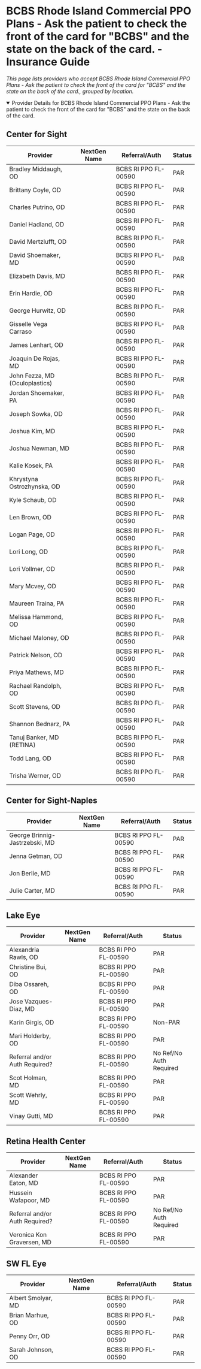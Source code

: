 # BCBS Rhode Island Commercial PPO Plans - Ask the patient to check the front of the card for "BCBS" and the state on the back of the card. - Insurance Guide

*This page lists providers who accept BCBS Rhode Island Commercial PPO Plans - Ask the patient to check the front of the card for "BCBS" and the state on the back of the card., grouped by location.*

<details open><summary>Provider Details for BCBS Rhode Island Commercial PPO Plans - Ask the patient to check the front of the card for "BCBS" and the state on the back of the card.</summary>

## Center for Sight

| Provider | NextGen Name | Referral/Auth | Status |
|----------|-------------|--------------|--------|
| Bradley Middaugh, OD |  | BCBS RI PPO FL-00590 | PAR |
| Brittany Coyle, OD |  | BCBS RI PPO FL-00590 | PAR |
| Charles Putrino, OD |  | BCBS RI PPO FL-00590 | PAR |
| Daniel Hadland, OD |  | BCBS RI PPO FL-00590 | PAR |
| David Mertzlufft, OD |  | BCBS RI PPO FL-00590 | PAR |
| David Shoemaker, MD |  | BCBS RI PPO FL-00590 | PAR |
| Elizabeth Davis, MD |  | BCBS RI PPO FL-00590 | PAR |
| Erin Hardie, OD |  | BCBS RI PPO FL-00590 | PAR |
| George Hurwitz, OD |  | BCBS RI PPO FL-00590 | PAR |
| Gisselle Vega Carraso |  | BCBS RI PPO FL-00590 | PAR |
| James Lenhart, OD |  | BCBS RI PPO FL-00590 | PAR |
| Joaquin De Rojas, MD |  | BCBS RI PPO FL-00590 | PAR |
| John Fezza, MD (Oculoplastics) |  | BCBS RI PPO FL-00590 | PAR |
| Jordan Shoemaker, PA |  | BCBS RI PPO FL-00590 | PAR |
| Joseph Sowka, OD |  | BCBS RI PPO FL-00590 | PAR |
| Joshua Kim, MD |  | BCBS RI PPO FL-00590 | PAR |
| Joshua Newman, MD |  | BCBS RI PPO FL-00590 | PAR |
| Kalie Kosek, PA |  | BCBS RI PPO FL-00590 | PAR |
| Khrystyna Ostrozhynska, OD |  | BCBS RI PPO FL-00590 | PAR |
| Kyle Schaub, OD |  | BCBS RI PPO FL-00590 | PAR |
| Len Brown, OD |  | BCBS RI PPO FL-00590 | PAR |
| Logan Page, OD |  | BCBS RI PPO FL-00590 | PAR |
| Lori Long, OD |  | BCBS RI PPO FL-00590 | PAR |
| Lori Vollmer, OD |  | BCBS RI PPO FL-00590 | PAR |
| Mary Mcvey, OD |  | BCBS RI PPO FL-00590 | PAR |
| Maureen Traina, PA |  | BCBS RI PPO FL-00590 | PAR |
| Melissa Hammond, OD |  | BCBS RI PPO FL-00590 | PAR |
| Michael Maloney, OD |  | BCBS RI PPO FL-00590 | PAR |
| Patrick Nelson, OD |  | BCBS RI PPO FL-00590 | PAR |
| Priya Mathews, MD |  | BCBS RI PPO FL-00590 | PAR |
| Rachael Randolph, OD |  | BCBS RI PPO FL-00590 | PAR |
| Scott Stevens, OD |  | BCBS RI PPO FL-00590 | PAR |
| Shannon Bednarz, PA |  | BCBS RI PPO FL-00590 | PAR |
| Tanuj Banker, MD (RETINA) |  | BCBS RI PPO FL-00590 | PAR |
| Todd Lang, OD |  | BCBS RI PPO FL-00590 | PAR |
| Trisha Werner, OD |  | BCBS RI PPO FL-00590 | PAR |

## Center for Sight-Naples

| Provider | NextGen Name | Referral/Auth | Status |
|----------|-------------|--------------|--------|
| George Brinnig-Jastrzebski, MD |  | BCBS RI PPO FL-00590 | PAR |
| Jenna Getman, OD |  | BCBS RI PPO FL-00590 | PAR |
| Jon Berlie, MD |  | BCBS RI PPO FL-00590 | PAR |
| Julie Carter, MD |  | BCBS RI PPO FL-00590 | PAR |

## Lake Eye 

| Provider | NextGen Name | Referral/Auth | Status |
|----------|-------------|--------------|--------|
| Alexandria Rawls, OD |  | BCBS RI PPO FL-00590 | PAR |
| Christine Bui, OD |  | BCBS RI PPO FL-00590 | PAR |
| Diba Ossareh, OD |  | BCBS RI PPO FL-00590 | PAR |
| Jose Vazques-Diaz, MD |  | BCBS RI PPO FL-00590 | PAR |
| Karin Girgis, OD |  | BCBS RI PPO FL-00590 | Non-PAR |
| Mari Holderby, OD |  | BCBS RI PPO FL-00590 | PAR |
| Referral and/or Auth Required? |  | BCBS RI PPO FL-00590 | No Ref/No Auth Required |
| Scot Holman, MD |  | BCBS RI PPO FL-00590 | PAR |
| Scott Wehrly, MD |  | BCBS RI PPO FL-00590 | PAR |
| Vinay Gutti, MD |  | BCBS RI PPO FL-00590 | PAR |

## Retina Health Center

| Provider | NextGen Name | Referral/Auth | Status |
|----------|-------------|--------------|--------|
| Alexander Eaton, MD |  | BCBS RI PPO FL-00590 | PAR |
| Hussein Wafapoor, MD |  | BCBS RI PPO FL-00590 | PAR |
| Referral and/or Auth Required? |  | BCBS RI PPO FL-00590 | No Ref/No Auth Required |
| Veronica Kon Graversen, MD |  | BCBS RI PPO FL-00590 | PAR |

## SW FL Eye

| Provider | NextGen Name | Referral/Auth | Status |
|----------|-------------|--------------|--------|
| Albert Smolyar, MD |  | BCBS RI PPO FL-00590 | PAR |
| Brian Marhue, OD |  | BCBS RI PPO FL-00590 | PAR |
| Penny Orr, OD |  | BCBS RI PPO FL-00590 | PAR |
| Sarah Johnson, OD |  | BCBS RI PPO FL-00590 | PAR |

</details>

